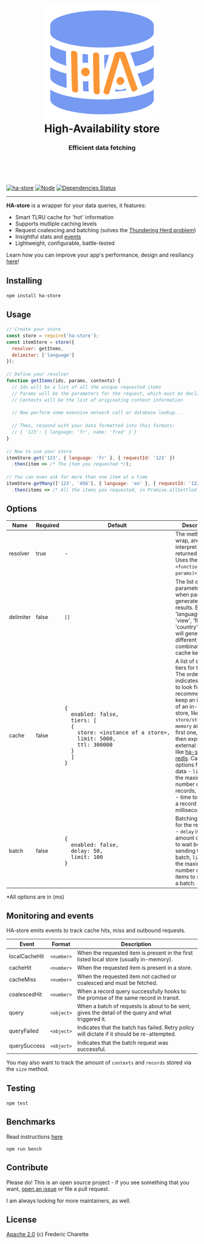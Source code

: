 <h1 align="center">
  <img alt="HA-store" width="300px" src="./logo.png" />
  <br/>
  High-Availability store
</h1>
<h3 align="center">
  Efficient data fetching
  <br/><br/><br/>
</h3>
<br/>

[![ha-store](https://img.shields.io/npm/v/ha-store.svg)](https://www.npmjs.com/package/ha-store)
[![Node](https://img.shields.io/badge/node->%3D14.0-blue.svg)](https://nodejs.org)
[![Dependencies Status](https://img.shields.io/librariesio/release/npm/ha-store)](https://github.com/fed135/ha-store/security/dependabot)

---

**HA-store** is a wrapper for your data queries, it features: 

- Smart TLRU cache for 'hot' information
- Supports mutliple caching levels
- Request coalescing and batching (solves the [Thundering Herd problem](https://en.wikipedia.org/wiki/Thundering_herd_problem))
- Insightful stats and [events](#Monitoring-and-events)
- Lightweight, configurable, battle-tested

Learn how you can improve your app's performance, design and resiliancy [here](https://github.com/fed135/ha-store/wiki)!


## Installing

`npm install ha-store`


## Usage

```javascript
// Create your store
const store = require('ha-store');
const itemStore = store({
  resolver: getItems,
  delimiter: ['language']
});

// Define your resolver
function getItems(ids, params, contexts) {
  // Ids will be a list of all the unique requested items
  // Params will be the parameters for the request, which must be declared in the `delimiter` config of the store
  // Contexts will be the list of originating context information

  // Now perform some exensive network call or database lookup...

  // Then, respond with your data formatted into this formats:
  // { '123': { language: 'fr', name: 'fred' } }
}

// Now to use your store
itemStore.get('123', { language: 'fr' }, { requestId: '123' })
  .then(item => /* The item you requested */);

// You can even ask for more than one item at a time
itemStore.getMany(['123', '456'], { language: 'en' }, { requestId: '123' })
  .then(items => /* All the items you requested, in Promise.allSettled fashion */);
```


## Options

Name | Required | Default | Description
--- | --- | --- | ---
resolver | true | - | The method to wrap, and how to interpret the returned data. Uses the format `<function(ids, params)>`
delimiter | false | `[]` | The list of parameters that, when passed, generate unique results. Ex: 'language', 'view', 'fields', 'country'. These will generate different combinations of cache keys.
cache | false | <pre>{&#13;&#10;&nbsp;&nbsp;enabled: false,&#13;&#10;&nbsp;&nbsp;tiers: [&#13;&#10;&nbsp;&nbsp;{&#13;&#10;&nbsp;&nbsp;&nbsp;&nbsp;store: &#60;instance of a store&#62;,&#13;&#10;&nbsp;&nbsp;&nbsp;&nbsp;limit: 5000,&#13;&#10;&nbsp;&nbsp;&nbsp;&nbsp;ttl: 300000&#13;&#10;&nbsp;&nbsp;}&#13;&#10;&nbsp;&nbsp;]&#13;&#10;}</pre> | A list of storage tiers for the data. The order indicates where to look first. It's recommended to keep an instance of an in-memory store, like `ha-store/stores/in-memory` as the first one, and then expend to external stores like [ha-store-redis](https://github.com/fed135/ha-redis-adapter). Caching options for the data - `limit` - the maximum number of records, and `ttl` - time to live for a record in milliseconds.
batch | false | <pre>{&#13;&#10;&nbsp;&nbsp;enabled: false,&#13;&#10;&nbsp;&nbsp;delay: 50,&#13;&#10;&nbsp;&nbsp;limit: 100&#13;&#10;}</pre> | Batching options for the requests - `delay` is the amount of time to wait before sending the batch, `limit` is the maximum number of data items to send in a batch.

*All options are in (ms)

## Monitoring and events

HA-store emits events to track cache hits, miss and outbound requests.

Event | Format | Description
--- | --- | ---
localCacheHit | `<number>` | When the requested item is present in the first listed local store (usually in-memory).
cacheHit | `<number>` | When the requested item is present in a store.
cacheMiss | `<number>` | When the requested item not cached or coalesced and must be fetched.
coalescedHit | `<number>` | When a record query successfully hooks to the promise of the same record in transit.
query | `<object>` | When a batch of requests is about to be sent, gives the detail of the query and what triggered it.
queryFailed | `<object>` | Indicates that the batch has failed. Retry policy will dictate if it should be re-attempted.
querySuccess | `<object>` | Indicates that the batch request was successful.

You may also want to track the amount of `contexts` and `records` stored via the `size` method.


## Testing

`npm test`


## Benchmarks

Read instructions [here](./tests/profiling/README.md)

`npm run bench`


## Contribute

Please do! This is an open source project - if you see something that you want, [open an issue](https://github.com/fed135/ha-store/issues/new) or file a pull request.

I am always looking for more maintainers, as well.


## License 

[Apache 2.0](LICENSE) (c) Frederic Charette

